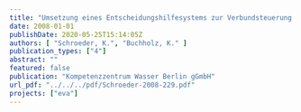 ```yaml
---
title: "Umsetzung eines Entscheidungshilfesystems zur Verbundsteuerung von Abwasserpumpwerken"
date: 2008-01-01
publishDate: 2020-05-25T15:14:05Z
authors: [ "Schroeder, K.", "Buchholz, K." ]
publication_types: ["4"]
abstract: ""
featured: false
publication: "Kompetenzzentrum Wasser Berlin gGmbH"
url_pdf: "../../../pdf/Schroeder-2008-229.pdf"
projects: ["eva"]
---
```


